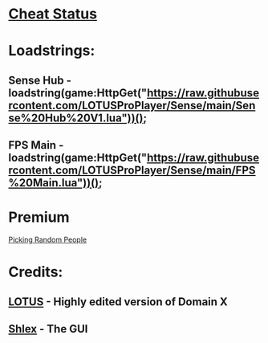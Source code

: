 # [Cheat Status](https://whatexploitsare.online/)

# Loadstrings:
## Sense Hub - loadstring(game:HttpGet("https://raw.githubusercontent.com/LOTUSProPlayer/Sense/main/Sense%20Hub%20V1.lua"))();
## FPS Main - loadstring(game:HttpGet("https://raw.githubusercontent.com/LOTUSProPlayer/Sense/main/FPS%20Main.lua"))();

# Premium
[Picking Random People](https://www.roblox.com/groups/8395021/r-Anime/)

# Credits:
## [LOTUS](https://discord.com/users/848259924844609607) - Highly edited version of Domain X
## [Shlex](https://discord.com/users/837791888643588136) - The GUI

